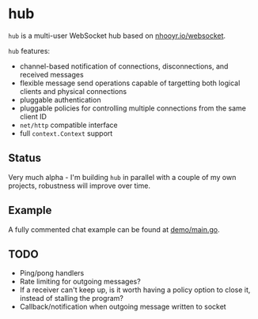 # hub

`hub` is a multi-user WebSocket hub based on [nhooyr.io/websocket](https://github.com/nhooyr/websocket).

`hub` features:

  - channel-based notification of connections, disconnections, and received messages
  - flexible message send operations capable of targetting both logical clients and physical connections
  - pluggable authentication
  - pluggable policies for controlling multiple connections from the same client ID
  - `net/http` compatible interface
  - full `context.Context` support

## Status

Very much alpha - I'm building `hub` in parallel with a couple of my own projects, robustness will improve
over time.

## Example

A fully commented chat example can be found at [demo/main.go](demo/main.go).

## TODO

  - Ping/pong handlers
  - Rate limiting for outgoing messages?
  - If a receiver can't keep up, is it worth having a policy option to close it, instead of stalling the program?
  - Callback/notification when outgoing message written to socket
